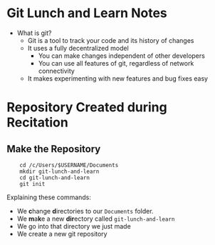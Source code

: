 # Git Lunch and Learn Notes #

- What is git?
    - Git is a tool to track your code and its history of changes
    - It uses a fully decentralized model
        - You can make changes independent of other developers
        - You can use all features of git, regardless of network connectivity
    - It makes experimenting with new features and bug fixes easy


# Repository Created during Recitation #

## Make the Repository ##

        cd /c/Users/$USERNAME/Documents
        mkdir git-lunch-and-learn
        cd git-lunch-and-learn
        git init

Explaining these commands:
- We **c**hange **d**irectories to our `Documents` folder.
- We **m**a**k**e a new **dir**ectory called `git-lunch-and-learn`
- We go into that directory we just made
- We create a new git repository
